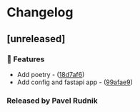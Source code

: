 # Changelog
## [unreleased]

### 🚀 Features

- Add poetry - ([18d7af6](https://git.dns-shop.ru/pattaya/noc/noc-worker/commit/18d7af62a8a77315050737bfc060b96fc77c1383))
- Add config and fastapi app - ([99afae9](https://git.dns-shop.ru/pattaya/noc/noc-worker/commit/99afae996216d5394ced1321c30863a34eb6e3c9))
### Released by Pavel Rudnik
